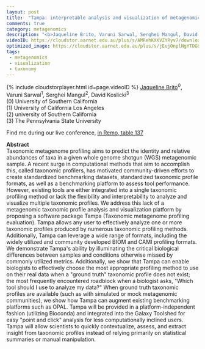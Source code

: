 ```yaml
---
layout: post
title:  "Tampa: interpretable analysis and visualization of metagenomics-based taxon abundance profiles"
comments: true
category: metagenomics
description: "<b>Jaqueline Brito, Varuni Sarwal, Serghei Mangul, David Koslicki</b><br/>Taxonomic metagenome profiling aims to predict the..."
videoID: https://cloudstor.aarnet.edu.au/plus/s/AMRehKXKVZYRyv7/download
optimized_image: https://cloudstor.aarnet.edu.au/plus/s/jEujOnplNgYTDGU/download
tags:
 - metagenomics
 - visualization
 - taxonomy
---
```

{% include cloudstorplayer.html id=page.videoID %}
<u>Jaqueline Brito</u><sup>0</sup>, Varuni Sarwal<sup>1</sup>, Serghei Mangul<sup>2</sup>, David Koslicki<sup>3</sup><br/>
\(0\) University of Southern California<br/>
\(1\) University of California Los Angeles<br/>
\(2\) university of Southern California<br/>
\(3\) The Pennsylvania State University

Find me during our live conference, [in Remo, table 137](https://remo.co)

<b>Abstract</b><br/>
Taxonomic metagenome profiling aims to predict the identity and relative abundances of taxa in a given whole genome shotgun \(WGS\) metagenomic sample. A recent surge in computational methods that aim to accomplish this, called taxonomic profilers, has motivated community-driven efforts to create standardized benchmarking datasets, standardized taxonomic profile formats, as well as a benchmarking platform to assess tool performance. However, existing tools are either integrated into a single taxonomic profiling method or lack the flexibility and interpretability to analyze and visualize multiple taxonomic profiles. We address this lack of a metagenomic taxonomic profile analysis and visualization platform by proposing a software package Tampa \(Taxonomic metagenome profiling evaluation\). Tampa allows any user to effectively analyze one or more taxonomic profiles produced by numerous taxonomic profiling methods. Additionally, Tampa can leverage a wide range of formats, including the widely utilized and community developed BIOM and CAMI profiling formats. We demonstrate Tampa's ability by illuminating the critical biological differences between samples and conditions otherwise missed by commonly utilized metrics. Additionally, we show that Tampa can enable biologists to effectively choose the most appropriate profiling method to use on their real data when a "ground truth" taxonomic profile does not exist; the most frequently encountered roadblock when a biologist asks, "Which tool should I use to analyze my data?" When ground truth taxonomic profiles are available \(such as with simulated or mock metagenomic communities\), we show how Tampa can augment existing benchmarking platforms such as OPAL. Tampa will be provided in a platform-independent fashion \(utilizing Bioconda\) and integrated into the Galaxy Toolshed for easy "point and click" analysis for less computationally inclined users. Tampa will allow scientists to quickly contextualize, assess, and extract insight from taxonomic profiles instead of relying primarily on statistical summaries or manual manipulation.
